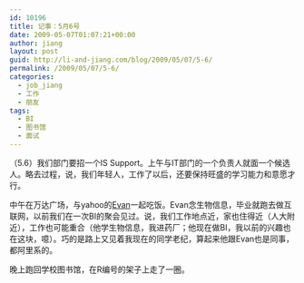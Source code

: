 ```yaml
---
id: 10196
title: 记事：5月6号
date: 2009-05-07T01:07:21+00:00
author: jiang
layout: post
guid: http://li-and-jiang.com/blog/2009/05/07/5-6/
permalink: /2009/05/07/5-6/
categories:
  - job_jiang
  - 工作
  - 朋友
tags:
  - BI
  - 图书馆
  - 面试
---
```

（5.6）我们部门要招一个IS Support。上午与IT部门的一个负责人就面一个候选人。略去过程，说，我们年轻人，工作了以后，还要保持旺盛的学习能力和意愿才行。

中午在万达广场，与yahoo的<a href="http://liuqingyan.blogspot.com/" target="_blank">Evan</a>一起吃饭。Evan念生物信息，毕业就跑去做互联网，以前我们在一次BI的聚会见过。说，我们工作地点近，家也住得近（人大附近），工作也可能重合（他学生物信息，我进药厂；他现在做BI，我以前的兴趣也在这块，噫）。巧的是路上又见着我现在的同学老纪，算起来他跟Evan也是同事，都阿里系的。

晚上跑回学校图书馆，在R编号的架子上走了一圈。